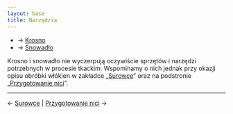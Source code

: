 ```yaml
---
layout: base
title: Narzędzia
---
```


- → [Krosno](/narzedzia/krosno/#main)
- → [Snowadło](/narzedzia/snowadlo/#main)

Krosno i snowadło nie wyczerpują oczywiście sprzętów i narzędzi potrzebnych w procesie tkackim. Wspominamy o nich jednak przy okazji opisu obróbki włókien w zakładce „[Surowce](/surowce/#main)” oraz na podstronie „[Przygotowanie nici](/przygotowanie-nici/#main)”.

---

← [Surowce](/surowce/#main) | [Przygotowanie nici](/przygotowanie-nici/#main) →